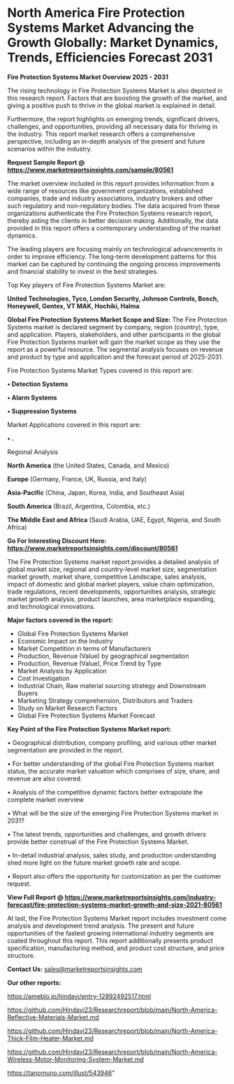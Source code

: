 # North America Fire Protection Systems Market Advancing the Growth Globally: Market Dynamics, Trends, Efficiencies Forecast 2031

<Strong> Fire Protection Systems Market Overview 2025 - 2031</strong>

The rising technology in Fire Protection Systems Market is also depicted in this research report. Factors that are boosting the growth of the market, and giving a positive push to thrive in the global market is explained in detail.

Furthermore, the report highlights on emerging trends, significant drivers, challenges, and opportunities, providing all necessary data for thriving in the industry. This report market research offers a comprehensive perspective, including an in-depth analysis of the present and future scenarios within the industry.

<strong>Request Sample Report @ <a href=https://www.marketreportsinsights.com/sample/80561>https://www.marketreportsinsights.com/sample/80561</a></strong>

The market overview included in this report provides information from a wide range of resources like government organizations, established companies, trade and industry associations, industry brokers and other such regulatory and non-regulatory bodies. The data acquired from these organizations authenticate the Fire Protection Systems research report, thereby aiding the clients in better decision making. Additionally, the data provided in this report offers a contemporary understanding of the market dynamics.

The leading players are focusing mainly on technological advancements in order to improve efficiency. The long-term development patterns for this market can be captured by continuing the ongoing process improvements and financial stability to invest in the best strategies.

Top Key players of Fire Protection Systems Market are:

<strong>United Technologies, Tyco, London Security, Johnson Controls, Bosch, Honeywell, Gentex, VT MAK, Hochiki, Halma</strong>

<strong><b>Global Fire Protection Systems Market Scope and Size:</b></strong>
The Fire Protection Systems market is declared segment by company, region (country), type, and application. Players, stakeholders, and other participants in the global Fire Protection Systems market will gain the market scope as they use the report as a powerful resource. The segmental analysis focuses on revenue and product by type and application and the forecast period of 2025-2031.

Fire Protection Systems Market Types covered in this report are:

<strong>• Detection Systems

• Alarm Systems

• Suppression Systems</strong>

Market Applications covered in this report are:

<strong>• .</strong> 

Regional Analysis

<strong>North America</strong> (the United States, Canada, and Mexico)

<strong>Europe</strong> (Germany, France, UK, Russia, and Italy)

<strong>Asia-Pacific</strong> (China, Japan, Korea, India, and Southeast Asia)

<strong>South America</strong> (Brazil, Argentina, Colombia, etc.)

<strong>The Middle East and Africa</strong> (Saudi Arabia, UAE, Egypt, Nigeria, and South Africa)

<strong>Go For Interesting Discount Here: <a href=https://www.marketreportsinsights.com/discount/80561>https://www.marketreportsinsights.com/discount/80561</a></strong>

The Fire Protection Systems market report provides a detailed analysis of global market size, regional and country-level market size, segmentation market growth, market share, competitive Landscape, sales analysis, impact of domestic and global market players, value chain optimization, trade regulations, recent developments, opportunities analysis, strategic market growth analysis, product launches, area marketplace expanding, and technological innovations.

<strong><b>Major factors covered in the report:</b></strong>
<ul>
  <li>Global Fire Protection Systems Market </li>
  <li>Economic Impact on the Industry</li>
  <li>Market Competition in terms of Manufacturers</li>
  <li>Production, Revenue (Value) by geographical segmentation</li>
  <li>Production, Revenue (Value), Price Trend by Type</li>
  <li>Market Analysis by Application</li>
  <li>Cost Investigation</li>
  <li>Industrial Chain, Raw material sourcing strategy and Downstream Buyers</li>
  <li>Marketing Strategy comprehension, Distributors and Traders</li>
  <li>Study on Market Research Factors</li>
  <li>Global Fire Protection Systems Market Forecast</li>
</ul>

<strong><b>Key Point of the Fire Protection Systems Market report:</b></strong>

• Geographical distribution, company profiling, and various other market segmentation are provided in the report.

• For better understanding of the global Fire Protection Systems market status, the accurate market valuation which comprises of size, share, and revenue are also covered.

• Analysis of the competitive dynamic factors better extrapolate the complete market overview

• What will be the size of the emerging Fire Protection Systems market in 2031?

• The latest trends, opportunities and challenges, and growth drivers provide better construal of the Fire Protection Systems Market.

• In-detail industrial analysis, sales study, and production understanding shed more light on the future market growth rate and scope.

• Report also offers the opportunity for customization as per the customer request.

<strong><b>View Full Report @ <a href=https://www.marketreportsinsights.com/industry-forecast/fire-protection-systems-market-growth-and-size-2021-80561>https://www.marketreportsinsights.com/industry-forecast/fire-protection-systems-market-growth-and-size-2021-80561</a></b></strong>


At last, the Fire Protection Systems Market report includes investment come analysis and development trend analysis. The present and future opportunities of the fastest growing international industry segments are coated throughout this report. This report additionally presents product specification, manufacturing method, and product cost structure, and price structure.

<strong>Contact Us:</strong>
sales@marketreportsinsights.com

<strong>Our other reports:</strong>

<a href=https://ameblo.jp/hindavi/entry-12892492517.html>https://ameblo.jp/hindavi/entry-12892492517.html</a>

<a href=https://github.com/Hindavi23/Researchreport/blob/main/North-America-Reflective-Materials-Market.md>https://github.com/Hindavi23/Researchreport/blob/main/North-America-Reflective-Materials-Market.md</a>

<a href=https://github.com/Hindavi23/Researchreport/blob/main/North-America-Thick-Film-Heater-Market.md>https://github.com/Hindavi23/Researchreport/blob/main/North-America-Thick-Film-Heater-Market.md</a>

<a href=https://github.com/Hindavi23/Researchreport/blob/main/North-America-Wireless-Motor-Monitoring-System-Market.md>https://github.com/Hindavi23/Researchreport/blob/main/North-America-Wireless-Motor-Monitoring-System-Market.md</a>

<a href=https://tanomuno.com/illust/543946>https://tanomuno.com/illust/543946</a>"
